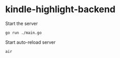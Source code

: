 # kindle-highlight-backend


Start the server

```
go run ./main.go
```

Start auto-reload server

```
air
```
